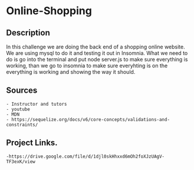 # Online-Shopping

## Description

In this challenge we are doing the back end of a shopping online website. We are using mysql to do it and testing it out in Insomnia. What we need to do is go into the terminal and put node server.js to make sure everything is working, than we go to insomnia to make sure everyhting is on the everything is working and showing the way it should.





## Sources 
    - Instructor and tutors
    - youtube
    - MDN
    - https://sequelize.org/docs/v6/core-concepts/validations-and-constraints/

## Project Links.
    -https://drive.google.com/file/d/1djl0skHhxxd6mOh2foXJzUAgV-TF3exK/view
    